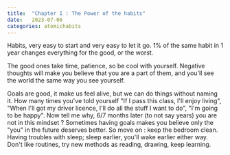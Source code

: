 ```yaml
---
title:  "Chapter I : The Power of the habits"
date:   2023-07-06
categories: atomichabits
---
```

Habits, very easy to start and very easy to let it go. 1% of the same habit in 1 year changes everything for the good, or the worst.

The good ones take time, patience, so be cool with yourself. Negative thoughts will make you believe that you are a part of them, and you'll see the world the same way you see yourself.

Goals are good, it make us feel alive, but we can do things without naming it. How many times you've told yourself "If I pass this class, I'll enjoy living", "When I'll got my driver licence, I'll do all the stuff I want to do", "I'm going to be happy". Now tell me why, 6/7 months later (to not say years) you are not in this mindset ?
Sometimes having goals makes you believe only the "you" in the future deserves better. So move on : keep the bedroom clean. Having troubles with sleep; sleep earlier, you'll wake earlier either way. Don't like routines, try new methods as reading, drawing, keep learning.
